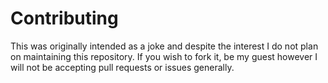 # Contributing
   
This was originally intended as a joke and despite the interest I do not plan on maintaining this repository. If you wish to fork it, be my guest however I will not be accepting pull requests or issues generally. 
